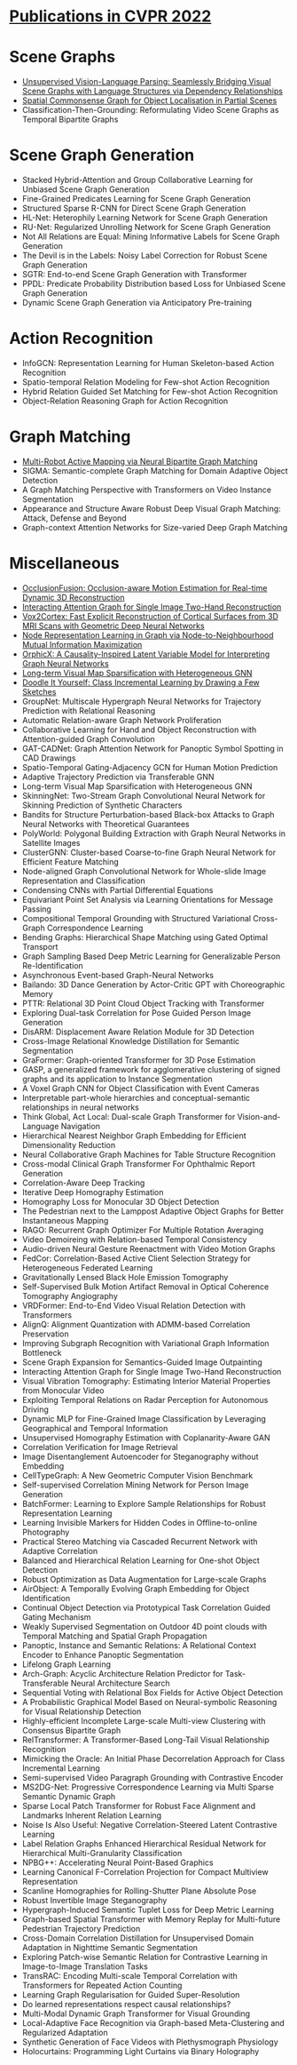# [Publications in CVPR 2022](https://cvpr2022.thecvf.com/accepted-papers)



# Scene Graphs
- [Unsupervised Vision-Language Parsing: Seamlessly Bridging Visual Scene Graphs with Language Structures via Dependency Relationships](https://github.com/naganandy/graph-based-deep-learning-literature/blob/master/conference-publications/folders/publications_cvpr22/vlgae_cvpr22/README.md)
- [Spatial Commonsense Graph for Object Localisation in Partial Scenes](https://github.com/naganandy/graph-based-deep-learning-literature/blob/master/conference-publications/folders/publications_cvpr22/ppn_cvpr22/README.md)
- Classification-Then-Grounding: Reformulating Video Scene Graphs as Temporal Bipartite Graphs



# Scene Graph Generation
- Stacked Hybrid-Attention and Group Collaborative Learning for Unbiased Scene Graph Generation
- Fine-Grained Predicates Learning for Scene Graph Generation
- Structured Sparse R-CNN for Direct Scene Graph Generation
- HL-Net: Heterophily Learning Network for Scene Graph Generation
- RU-Net: Regularized Unrolling Network for Scene Graph Generation
- Not All Relations are Equal: Mining Informative Labels for Scene Graph Generation
- The Devil is in the Labels: Noisy Label Correction for Robust Scene Graph Generation
- SGTR: End-to-end Scene Graph Generation with Transformer
- PPDL: Predicate Probability Distribution based Loss for Unbiased Scene Graph Generation
- Dynamic Scene Graph Generation via Anticipatory Pre-training



# Action Recognition
- InfoGCN: Representation Learning for Human Skeleton-based Action Recognition
- Spatio-temporal Relation Modeling for Few-shot Action Recognition
- Hybrid Relation Guided Set Matching for Few-shot Action Recognition
- Object-Relation Reasoning Graph for Action Recognition



# Graph Matching
- [Multi-Robot Active Mapping via Neural Bipartite Graph Matching](https://github.com/naganandy/graph-based-deep-learning-literature/blob/master/conference-publications/folders/publications_cvpr22/neuralcomapping_cvpr22/README.md)
- SIGMA: Semantic-complete Graph Matching for Domain Adaptive Object Detection
- A Graph Matching Perspective with Transformers on Video Instance Segmentation
- Appearance and Structure Aware Robust Deep Visual Graph Matching: Attack, Defense and Beyond
- Graph-context Attention Networks for Size-varied Deep Graph Matching



# Miscellaneous
- [OcclusionFusion: Occlusion-aware Motion Estimation for Real-time Dynamic 3D Reconstruction](https://github.com/naganandy/graph-based-deep-learning-literature/blob/master/conference-publications/folders/publications_cvpr22/occlusionfusion_cvpr22/README.md)
- [Interacting Attention Graph for Single Image Two-Hand Reconstruction](https://github.com/naganandy/graph-based-deep-learning-literature/blob/master/conference-publications/folders/publications_cvpr22/intaghand_cvpr22/README.md)
- [Vox2Cortex: Fast Explicit Reconstruction of Cortical Surfaces from 3D MRI Scans with Geometric Deep Neural Networks](https://github.com/naganandy/graph-based-deep-learning-literature/blob/master/conference-publications/folders/publications_cvpr22/vox2cortex_cvpr22/README.md)
- [Node Representation Learning in Graph via Node-to-Neighbourhood Mutual Information Maximization](https://github.com/naganandy/graph-based-deep-learning-literature/blob/master/conference-publications/folders/publications_cvpr22/n2n_cvpr22/README.md)
- [OrphicX: A Causality-Inspired Latent Variable Model for Interpreting Graph Neural Networks](https://github.com/naganandy/graph-based-deep-learning-literature/blob/master/conference-publications/folders/publications_cvpr22/orphicx_cvpr22/README.md)
- [Long-term Visual Map Sparsification with Heterogeneous GNN](https://github.com/naganandy/graph-based-deep-learning-literature/blob/master/conference-publications/folders/publications_cvpr22/sfmgnn_cvpr22/README.md)
- [Doodle It Yourself: Class Incremental Learning by Drawing a Few Sketches](https://github.com/naganandy/graph-based-deep-learning-literature/blob/master/conference-publications/folders/publications_cvpr22/diyfscil_cvpr22/README.md)
- GroupNet: Multiscale Hypergraph Neural Networks for Trajectory Prediction with Relational Reasoning
- Automatic Relation-aware Graph Network Proliferation
- Collaborative Learning for Hand and Object Reconstruction with Attention-guided Graph Convolution
- GAT-CADNet: Graph Attention Network for Panoptic Symbol Spotting in CAD Drawings
- Spatio-Temporal Gating-Adjacency GCN for Human Motion Prediction
- Adaptive Trajectory Prediction via Transferable GNN
- Long-term Visual Map Sparsification with Heterogeneous GNN
- SkinningNet: Two-Stream Graph Convolutional Neural Network for Skinning Prediction of Synthetic Characters
- Bandits for Structure Perturbation-based Black-box Attacks to Graph Neural Networks with Theoretical Guarantees
- PolyWorld: Polygonal Building Extraction with Graph Neural Networks in Satellite Images
- ClusterGNN: Cluster-based Coarse-to-fine Graph Neural Network for Efficient Feature Matching
- Node-aligned Graph Convolutional Network for Whole-slide Image Representation and Classification
- Condensing CNNs with Partial Differential Equations
- Equivariant Point Set Analysis via Learning Orientations for Message Passing
- Compositional Temporal Grounding with Structured Variational Cross-Graph Correspondence Learning
- Bending Graphs: Hierarchical Shape Matching using Gated Optimal Transport
- Graph Sampling Based Deep Metric Learning for Generalizable Person Re-Identification
- Asynchronous Event-based Graph-Neural Networks
- Bailando: 3D Dance Generation by Actor-Critic GPT with Choreographic Memory
- PTTR: Relational 3D Point Cloud Object Tracking with Transformer
- Exploring Dual-task Correlation for Pose Guided Person Image Generation
- DisARM: Displacement Aware Relation Module for 3D Detection
- Cross-Image Relational Knowledge Distillation for Semantic Segmentation
- GraFormer: Graph-oriented Transformer for 3D Pose Estimation
- GASP, a generalized framework for agglomerative clustering of signed graphs and its application to Instance Segmentation
- A Voxel Graph CNN for Object Classification with Event Cameras
- Interpretable part-whole hierarchies and conceptual-semantic relationships in neural networks
- Think Global, Act Local: Dual-scale Graph Transformer for Vision-and-Language Navigation
- Hierarchical Nearest Neighbor Graph Embedding for Efficient Dimensionality Reduction
- Neural Collaborative Graph Machines for Table Structure Recognition
- Cross-modal Clinical Graph Transformer For Ophthalmic Report Generation
- Correlation-Aware Deep Tracking
- Iterative Deep Homography Estimation
- Homography Loss for Monocular 3D Object Detection
- The Pedestrian next to the Lamppost Adaptive Object Graphs for Better Instantaneous Mapping
- RAGO: Recurrent Graph Optimizer For Multiple Rotation Averaging
- Video Demoireing with Relation-based Temporal Consistency
- Audio-driven Neural Gesture Reenactment with Video Motion Graphs
- FedCor: Correlation-Based Active Client Selection Strategy for Heterogeneous Federated Learning
- Gravitationally Lensed Black Hole Emission Tomography
- Self-Supervised Bulk Motion Artifact Removal in Optical Coherence Tomography Angiography
- VRDFormer: End-to-End Video Visual Relation Detection with Transformers
- AlignQ: Alignment Quantization with ADMM-based Correlation Preservation
- Improving Subgraph Recognition with Variational Graph Information Bottleneck
- Scene Graph Expansion for Semantics-Guided Image Outpainting
- Interacting Attention Graph for Single Image Two-Hand Reconstruction
- Visual Vibration Tomography: Estimating Interior Material Properties from Monocular Video
- Exploiting Temporal Relations on Radar Perception for Autonomous Driving
- Dynamic MLP for Fine-Grained Image Classification by Leveraging Geographical and Temporal Information
- Unsupervised Homography Estimation with Coplanarity-Aware GAN
- Correlation Verification for Image Retrieval
- Image Disentanglement Autoencoder for Steganography without Embedding
- CellTypeGraph: A New Geometric Computer Vision Benchmark
- Self-supervised Correlation Mining Network for Person Image Generation
- BatchFormer: Learning to Explore Sample Relationships for Robust Representation Learning
- Learning Invisible Markers for Hidden Codes in Offline-to-online Photography
- Practical Stereo Matching via Cascaded Recurrent Network with Adaptive Correlation
- Balanced and Hierarchical Relation Learning for One-shot Object Detection
- Robust Optimization as Data Augmentation for Large-scale Graphs
- AirObject: A Temporally Evolving Graph Embedding for Object Identification
- Continual Object Detection via Prototypical Task Correlation Guided Gating Mechanism
- Weakly Supervised Segmentation on Outdoor 4D point clouds with Temporal Matching and Spatial Graph Propagation
- Panoptic, Instance and Semantic Relations: A Relational Context Encoder to Enhance Panoptic Segmentation
- Lifelong Graph Learning
- Arch-Graph: Acyclic Architecture Relation Predictor for Task-Transferable Neural Architecture Search
- Sequential Voting with Relational Box Fields for Active Object Detection
- A Probabilistic Graphical Model Based on Neural-symbolic Reasoning for Visual Relationship Detection
- Highly-efficient Incomplete Large-scale Multi-view Clustering with Consensus Bipartite Graph
- RelTransformer: A Transformer-Based Long-Tail Visual Relationship Recognition
- Mimicking the Oracle: An Initial Phase Decorrelation Approach for Class Incremental Learning
- Semi-supervised Video Paragraph Grounding with Contrastive Encoder
- MS2DG-Net: Progressive Correspondence Learning via Multi Sparse Semantic Dynamic Graph
- Sparse Local Patch Transformer for Robust Face Alignment and Landmarks Inherent Relation Learning
- Noise Is Also Useful: Negative Correlation-Steered Latent Contrastive Learning
- Label Relation Graphs Enhanced Hierarchical Residual Network for Hierarchical Multi-Granularity Classification
- NPBG++: Accelerating Neural Point-Based Graphics
- Learning Canonical F-Correlation Projection for Compact Multiview Representation
- Scanline Homographies for Rolling-Shutter Plane Absolute Pose
- Robust Invertible Image Steganography
- Hypergraph-Induced Semantic Tuplet Loss for Deep Metric Learning
- Graph-based Spatial Transformer with Memory Replay for Multi-future Pedestrian Trajectory Prediction
- Cross-Domain Correlation Distillation for Unsupervised Domain Adaptation in Nighttime Semantic Segmentation
- Exploring Patch-wise Semantic Relation for Contrastive Learning in Image-to-Image Translation Tasks
- TransRAC: Encoding Multi-scale Temporal Correlation with Transformers for Repeated Action Counting
- Learning Graph Regularisation for Guided Super-Resolution
- Do learned representations respect causal relationships?
- Multi-Modal Dynamic Graph Transformer for Visual Grounding
- Local-Adaptive Face Recognition via Graph-based Meta-Clustering and Regularized Adaptation
- Synthetic Generation of Face Videos with Plethysmograph Physiology
- Holocurtains: Programming Light Curtains via Binary Holography